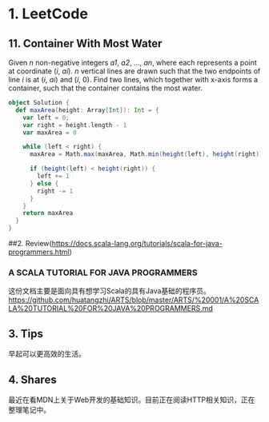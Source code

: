 # 1. LeetCode

## 11. Container With Most Water

Given *n* non-negative integers *a1*, *a2*, ..., *an*, where each represents a point at coordinate (*i*, *ai*). *n* vertical lines are drawn such that the two endpoints of line *i* is at (*i*, *ai*) and (*i*, 0). Find two lines, which together with x-axis forms a container, such that the container contains the most water.

```scala
object Solution {
  def maxArea(height: Array[Int]): Int = {
    var left = 0;
    var right = height.length - 1
    var maxArea = 0

    while (left < right) {
      maxArea = Math.max(maxArea, Math.min(height(left), height(right)) * (right - left))

      if (height(left) < height(right)) {
        left += 1
      } else {
        right -= 1
      }
    }
    return maxArea
  }
}
```

##2. Review(https://docs.scala-lang.org/tutorials/scala-for-java-programmers.html)

### A SCALA TUTORIAL FOR JAVA PROGRAMMERS
这份文档主要是面向具有想学习Scala的具有Java基础的程序员。
https://github.com/huatangzhi/ARTS/blob/master/ARTS/%20001/A%20SCALA%20TUTORIAL%20FOR%20JAVA%20PROGRAMMERS.md

## 3. Tips
早起可以更高效的生活。

## 4. Shares
最近在看MDN上关于Web开发的基础知识。目前正在阅读HTTP相关知识，正在整理笔记中。
